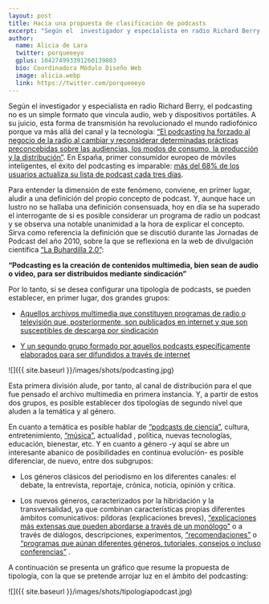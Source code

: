 ```yaml
---
layout: post
title: Hacia una propuesta de clasificación de podcasts
excerpt: "Según el  investigador y especialista en radio Richard Berry, el podcasting no es un simple formato que vincula audio, web y dispositivos portátiles. A su juicio, esta forma de transmisión ha revolucionado el mundo radiofónico porque va más allá del canal y la tecnología: “El podcasting ha forzado al negocio de la radio al cambiar y reconsiderar determinadas prácticas preconcebidas sobre las audiencias, los modos de consumo, la producción y la distribución”. En España, primer consumidor europeo de móviles inteligentes, el éxito del podcasting es imparable: más del 68% de los usuarios actualiza su lista de podcast cada tres días."
author:
  name: Alicia de Lara
  twitter: porqueeeyo
  gplus: 104274993391260139803 
  bio: Coordinadora Módulo Diseño Web
  image: alicia.webp
  link: https://twitter.com/porqueeeyo
---
```

Según el  investigador y especialista en radio Richard Berry, el podcasting no es un simple formato que vincula audio, web y dispositivos portátiles. A su juicio, esta forma de transmisión ha revolucionado el mundo radiofónico porque va más allá del canal y la tecnología: [“El podcasting ha forzado al negocio de la radio al cambiar y reconsiderar determinadas prácticas preconcebidas sobre las audiencias, los modos de consumo, la producción y la distribución”](http://emilcar.fm/2016/03/23/76-podcasting-was-made-for-mobile-por-richard-berry/). En España, primer consumidor europeo de móviles inteligentes, el éxito del podcasting es imparable: [más del 68% de los usuarios actualiza su lista de podcast cada tres días](http://www.tecnoxplora.com/dispositivos/crece-consumo-podcast-seis-reproducciones-semanales-usuario_2015012800428.html).

Para entender la dimensión de este fenómeno, conviene, en primer lugar, aludir a una definición del propio concepto de podcast. Y, aunque hace un lustro no se hallaba una definición consensuada, hoy en día se ha superado el interrogante de si es posible considerar un programa de radio un podcast y se observa una notable unanimidad a la hora de explicar el concepto. Sirva como referencia la definición que se discutió durante las Jornadas de Podcast del año 2010, sobre la que se reflexiona en la web de divulgación científica [“La Buhardilla 2.0”](http://www.buhardillapodcast.com/podcast-podcasting-y-podcaster/):
 
**“Podcasting es la creación de contenidos multimedia, bien sean de audio o video, para ser distribuidos mediante sindicación”**

Por lo tanto, si se desea configurar una tipología de podcasts, se pueden establecer, en primer lugar, dos grandes grupos: 

- [Aquellos archivos multimedia que constituyen programas de radio o televisión que, posteriormente, son publicados en internet y que son susceptibles de descarga por sindicación](http://www.ondacero.es/programas/la-rosa-de-los-vientos/)

- [Y un segundo grupo formado por aquellos podcasts específicamente elaborados para ser difundidos a través de internet](https://vivoentremuggles.com/)

![]({{ site.baseurl }}/images/shots/podcasting.jpg)

Esta primera división alude, por tanto, al canal de distribución para el que fue pensado el archivo multimedia en primera instancia. Y, a partir de estos dos grupos, es posible establecer dos tipologías de segundo nivel que aluden a la temática y al género. 

En cuanto a temática es posible hablar de [“podcasts de ciencia”](http://www.rtve.es/alacarta/audios/ciencia-al-cubo/), cultura, entretenimiento, [“música”](http://www.ivoox.com/podcast-cuarta-parte_sq_f1712_1.html), actualidad , política, nuevas tecnologías, educación, bienestar, etc. Y en cuanto a género -y aquí se abre un interesante abanico de posibilidades en continua evolución- es posible diferenciar, de nuevo, entre dos subgrupos:
	
- Los géneros clásicos del periodismo en los diferentes canales: el debate, la entrevista, reportaje, crónica, noticia, opinión y crítica.

- Los nuevos géneros, caracterizados por la hibridación y la transversalidad, ya que combinan características propias diferentes ámbitos comunicativos: píldoras (explicaciones breves), [“explicaciones más extensas que pueden abordarse a través de un monólogo”](http://cienciaes.com/quilociencia/)  o a través de diálogos, descripciones, experimentos, [“recomendaciones”](http://estapeliyalahevisto.com/) o [“programas que aúnan diferentes géneros, tutoriales, consejos o incluso conferencias”](http://www.histocast.com/) .

A continuación se presenta un gráfico que resume la propuesta de tipología, con la que se pretende arrojar luz en el ámbito del podcasting:

![]({{ site.baseurl }}/images/shots/tipologiapodcast.jpg)
